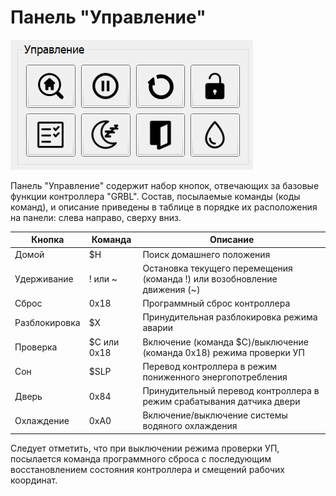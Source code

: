 # Панель "Управление"

![Панель "Управление"](../../img/control.png)

Панель "Управление" содержит набор кнопок, отвечающих за базовые функции контроллера "GRBL". Состав, посылаемые команды (коды команд), и описание приведены в таблице в порядке их расположения на панели: слева направо, сверху вниз.

| Кнопка        | Команда     | Описание                                                                  |
|---------------|-------------|---------------------------------------------------------------------------|
| Домой         | $H          | Поиск домашнего положения                                                 |
| Удерживание   | ! или ~     | Остановка текущего перемещения (команда !) или возобновление движения (~) |
| Сброс         | 0x18        | Программный сброс контроллера                                             |
| Разблокировка | $X          | Принудительная разблокировка режима аварии                                |
| Проверка      | $C или 0x18 | Включение (команда $C)/выключение (команда 0x18) режима проверки УП       |
| Сон           | $SLP        | Перевод контроллера в режим пониженного энергопотребления                 |
| Дверь         | 0x84        | Принудительный перевод контроллера в режим срабатывания датчика двери     |
| Охлаждение    | 0xA0        | Включение/выключение системы водяного охлаждения                          |

Следует отметить, что при выключении режима проверки УП, посылается команда программного сброса с последующим восстановлением состояния контроллера и смещений рабочих координат.